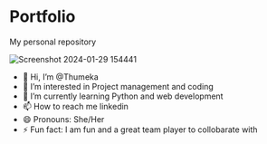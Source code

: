 # Portfolio
My personal repository


![Screenshot 2024-01-29 154441](https://github.com/Thumeka/Thumeka/assets/128834708/b05823c6-4dd1-4a08-87d9-c35b3be25144)

- 👋 Hi, I’m @Thumeka
- 👀 I’m interested in Project management and coding
- 🌱 I’m currently learning Python and web development
- 📫 How to reach me linkedin
- 😄 Pronouns: She/Her
- ⚡ Fun fact: I am fun and a great team player to collobarate with
